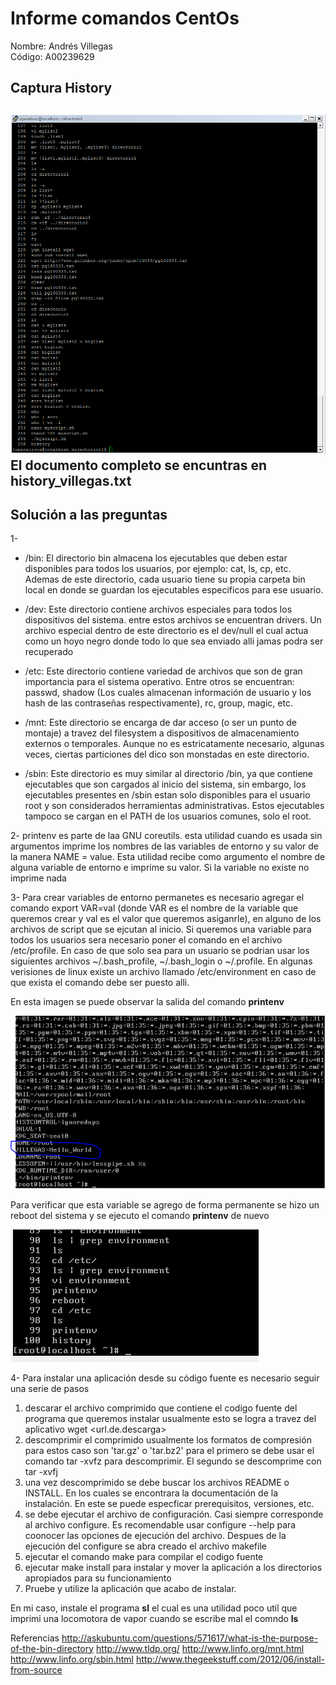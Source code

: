# Informe comandos CentOs

Nombre: Andrés Villegas  
Código: A00239629  

## Captura History
![alt text](captura_history.PNG "imagen history")
El documento completo se encuntras en history_villegas.txt
-------------

## Solución a las preguntas

1-
+ /bin: El directorio bin almacena los ejecutables que deben estar disponibles para todos los usuarios,
por ejemplo: cat, ls, cp, etc. Ademas de este directorio, cada usuario tiene su propia carpeta bin local
en donde se guardan los ejecutables especificos para ese usuario.

+ /dev: Este directorio contiene archivos especiales para todos los dispositivos del sistema. entre estos
archivos se encuentran drivers. Un archivo especial dentro de este directorio es el dev/null el cual
actua como un hoyo negro donde todo lo que sea enviado alli jamas podra ser recuperado

+ /etc: Este directorio contiene variedad de archivos que son de gran importancia para el sistema
operativo. Entre otros se encuentran: passwd, shadow (Los cuales almacenan información de usuario
y los hash de las contraseñas respectivamente), rc, group, magic, etc.

+ /mnt: Este directorio se encarga de dar acceso (o ser un punto de montaje) a travez del filesystem
a dispositivos de almacenamiento externos o temporales. Aunque no es estricatamente necesario,
algunas veces, ciertas particiones del dico son monstadas en este directorio.

+ /sbin: Este directorio es muy similar al directorio /bin, ya que contiene ejecutables que son cargados
al inicio del sistema, sin embargo, los ejecutables presentes en /sbin estan solo disponibles para
el usuario root y son considerados herramientas administrativas. Estos ejecutables tampoco se cargan
en el PATH de los usuarios comunes, solo el root.

2-
printenv es parte de laa GNU coreutils. esta utilidad cuando es usada sin argumentos imprime los nombres
de las variables de entorno y su valor de la manera NAME = value. Esta utilidad recibe como argumento
el nombre de alguna variable de entorno e imprime su valor. Si la variable no existe no imprime nada

3-
Para crear variables de entorno permanetes es necesario agregar el comando export VAR=val (donde VAR es el
nombre de la variable que queremos crear y val es el valor que queremos asiganrle), en alguno de los archivos
de script que se ejcutan al inicio. Si queremos una variable para todos los usuarios sera necesario poner el
comando en el archivo /etc/profile. En caso de que solo sea para un usuario se podrian usar los siguientes archivos
~/.bash_profile, ~/.bash_login o ~/.profile. En algunas verisiones de linux existe un archivo llamado /etc/environment
en caso de que exista el comando debe ser puesto alli.

En esta imagen se puede observar la salida del comando **printenv**

![alt text](captura_crearVar.PNG "crear variable")

Para verificar que esta variable se agrego de forma permanente se hizo un reboot del sistema y se ejecuto el comando **printenv** de nuevo

![alt text](captura_crearVar2.PNG "imagen history")


4-
Para instalar una aplicación desde su código fuente es necesario seguir una serie de pasos  
  1. descarar el archivo comprimido que contiene el codigo fuente del programa que queremos instalar
  usualmente esto se logra a travez del aplicativo wget <url.de.descarga>  
  2. descomprimir el comprimido usualmente los formatos de compresión para estos caso son 'tar.gz' o 'tar.bz2'
  para el primero se debe usar el comando tar -xvfz para descomprimir. El segundo se descomprime con tar -xvfj  
  3. una vez descomprimido se debe buscar los archivos README o INSTALL. En los cuales se encontrara la documentación
  de la instalación. En este se puede especficar prerequisitos, versiones, etc.  
  4. se debe ejecutar el archivo de configuración. Casi siempre corresponde al archivo configure. Es recomendable
  usar configure --help para coonocer las opciones de ejecución del archivo. Despues de la ejecución del configure
  se abra creado el archivo makefile  
  5. ejecutar el comando make para compilar el codigo fuente  
  6. ejecutar make install para instalar y mover la aplicación a los directorios apropiados para su funcionamiento  
  7. Pruebe y utilize la aplicación que acabo de instalar.  

En mi caso, instale el programa **sl** el cual es una utilidad poco util que imprimi una locomotora de vapor cuando se escribe mal el comndo
**ls**


  
    


Referencias
http://askubuntu.com/questions/571617/what-is-the-purpose-of-the-bin-directory
http://www.tldp.org/
http://www.linfo.org/mnt.html
http://www.linfo.org/sbin.html
http://www.thegeekstuff.com/2012/06/install-from-source
